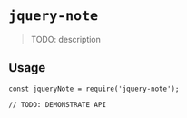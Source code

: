 # `jquery-note`

> TODO: description

## Usage

```
const jqueryNote = require('jquery-note');

// TODO: DEMONSTRATE API
```

